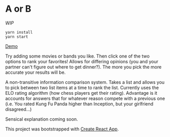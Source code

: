 # A or B
*WIP*

```
yarn install
yarn start
```

[Demo](https://dancyfits.github.io/aorb/)

Try adding some movies or bands you like.  Then click one of the two options to rank your favorites!  Allows for differing opinions (you and your partner can't figure out where to get dinner?). The more you pick the more accurate your results will be.

A non-transitive information comparison system.  Takes a list and allows you to pick between two list items at a time to rank the list.  Currently uses the ELO rating algorithm (how chess players get their rating).  Advantage is it accounts for answers that for whatever reason compete with a previous one (i.e. You rated Kung Fu Panda higher than Inception, but your girlfriend disagreed...)

Sensical explanation coming soon.

This project was bootstrapped with [Create React App](https://github.com/facebookincubator/create-react-app).
